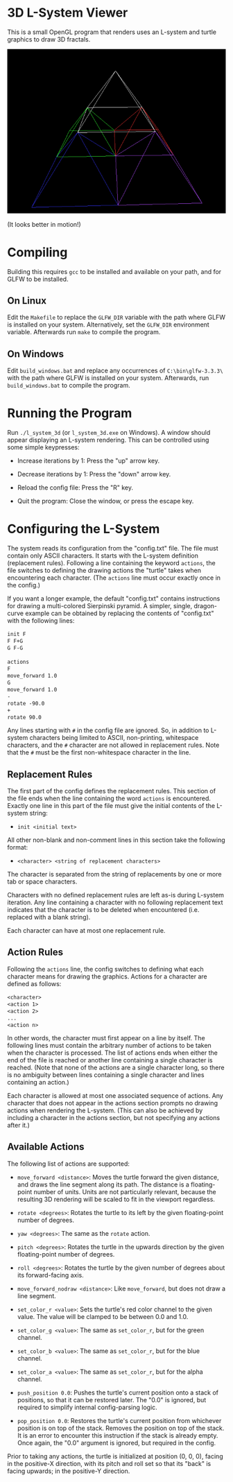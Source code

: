 3D L-System Viewer
==================

This is a small OpenGL program that renders uses an L-system and turtle
graphics to draw 3D fractals.

![Example screenshot](./sample_screenshot.png)

(It looks better in motion!)


Compiling
=========

Building this requires `gcc` to be installed and available on your path, and
for GLFW to be installed.

On Linux
--------

Edit the `Makefile` to replace the `GLFW_DIR` variable with the path where GLFW
is installed on your system. Alternatively, set the `GLFW_DIR` environment
variable. Afterwards run `make` to compile the program.

On Windows
----------

Edit `build_windows.bat` and replace any occurrences of `C:\bin\glfw-3.3.3\`
with the path where GLFW is installed on your system. Afterwards, run
`build_windows.bat` to compile the program.


Running the Program
===================

Run `./l_system_3d` (or `l_system_3d.exe` on Windows). A window should appear
displaying an L-system rendering. This can be controlled using some simple
keypresses:

 - Increase iterations by 1: Press the "up" arrow key.

 - Decrease iterations by 1: Press the "down" arrow key.

 - Reload the config file: Press the "R" key.

 - Quit the program: Close the window, or press the escape key.

Configuring the L-System
========================

The system reads its configuration from the "config.txt" file.  The file
must contain only ASCII characters. It starts with the L-system definition
(replacement rules). Following a line containing the keyword `actions`, the
file switches to defining the drawing actions the "turtle" takes when
encountering each character. (The `actions` line must occur exactly once in the
config.)

If you want a longer example, the default "config.txt" contains instructions
for drawing a multi-colored Sierpinski pyramid. A simpler, single, dragon-curve
example can be obtained by replacing the contents of "config.txt" with the
following lines:
```
init F
F F+G
G F-G

actions
F
move_forward 1.0
G
move_forward 1.0
-
rotate -90.0
+
rotate 90.0
```

Any lines starting with `#` in the config file are ignored. So, in addition to
L-system characters being limited to ASCII, non-printing, whitespace
characters, and the `#` character are not allowed in replacement rules. Note
that the `#` must be the first non-whitespace character in the line.

Replacement Rules
-----------------

The first part of the config defines the replacement rules. This section of
the file ends when the line containing the word `actions` is encountered.
Exactly one line in this part of the file must give the initial contents of the
L-system string:

 - `init <initial text>`

All other non-blank and non-comment lines in this section take the following
format:

 - `<character> <string of replacement characters>`

The character is separated from the string of replacements by one or more tab
or space characters.

Characters with no defined replacement rules are left as-is during L-system
iteration. Any line containing a character with no following replacement text
indicates that the character is to be deleted when encountered (i.e. replaced
with a blank string).

Each character can have at most one replacement rule.

Action Rules
------------

Following the `actions` line, the config switches to defining what each
character means for drawing the graphics. Actions for a character are defined
as follows:

```
<character>
<action 1>
<action 2>
...
<action n>
```

In other words, the character must first appear on a line by itself. The
following lines must contain the arbitrary number of actions to be taken when
the character is processed. The list of actions ends when either the end of the
file is reached or another line containing a single character is reached. (Note
that none of the actions are a single character long, so there is no ambiguity
between lines containing a single character and lines containing an action.)

Each character is allowed at most one associated sequence of actions. Any
character that does not appear in the actions section prompts no drawing
actions when rendering the L-system. (This can also be achieved by including
a character in the actions section, but not specifying any actions after it.)

Available Actions
-----------------

The following list of actions are supported:

 - `move_forward <distance>`: Moves the turtle forward the given distance, and
   draws the line segment along its path. The distance is a floating-point
   number of units. Units are not particularly relevant, because the resulting
   3D rendering will be scaled to fit in the viewport regardless.

 - `rotate <degrees>`: Rotates the turtle to its left by the given
   floating-point number of degrees.

 - `yaw <degrees>`: The same as the `rotate` action.

 - `pitch <degrees>`: Rotates the turtle in the upwards direction by the given
    floating-point number of degrees.

 - `roll <degrees>`: Rotates the turtle by the given number of degrees about
   its forward-facing axis.

 - `move_forward_nodraw <distance>`: Like `move_forward`, but does not draw a
   line segment.

 - `set_color_r <value>`: Sets the turtle's red color channel to the given
   value. The value will be clamped to be between 0.0 and 1.0.

 - `set_color_g <value>`: The same as `set_color_r`, but for the green channel.

 - `set_color_b <value>`: The same as `set_color_r`, but for the blue channel.

 - `set_color_a <value>`: The same as `set_color_r`, but for the alpha channel.

 - `push_position 0.0`: Pushes the turtle's current position onto a stack of
   positions, so that it can be restored later. The "0.0" is ignored, but
   required to simplify internal config-parsing logic.

 - `pop_position 0.0`: Restores the turtle's current position from whichever
   position is on top of the stack. Removes the position on top of the stack.
   It is an error to encounter this instruction if the stack is already empty.
   Once again, the "0.0" argument is ignored, but required in the config.

Prior to taking any actions, the turtle is initialized at position (0, 0, 0),
facing in the positive-X direction, with its pitch and roll set so that its
"back" is facing upwards; in the positive-Y direction.

